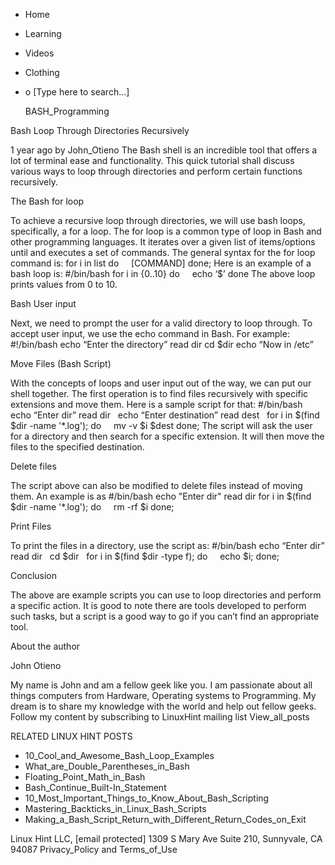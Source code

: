





















































* Home
* Learning
* Videos
* Clothing
*
  o [Type here to search...]


   BASH_Programming


Bash Loop Through Directories Recursively

1 year ago
by John_Otieno
The Bash shell is an incredible tool that offers a lot of terminal ease and
functionality. This quick tutorial shall discuss various ways to loop through
directories and perform certain functions recursively.

The Bash for loop

To achieve a recursive loop through directories, we will use bash loops,
specifically, a for a loop.
The for loop is a common type of loop in Bash and other programming languages.
It iterates over a given list of items/options until and executes a set of
commands.
The general syntax for the for loop command is:
for i in list
do
    [COMMAND]
done;
Here is an example of a bash loop is:
#/bin/bash
for i in {0..10}
do
    echo ‘$’
done
The above loop prints values from 0 to 10.

Bash User input

Next, we need to prompt the user for a valid directory to loop through. To
accept user input, we use the echo command in Bash.
For example:
#!/bin/bash
echo “Enter the directory”
read dir
cd $dir
echo “Now in /etc”

Move Files (Bash Script)

With the concepts of loops and user input out of the way, we can put our shell
together. The first operation is to find files recursively with specific
extensions and move them.
Here is a sample script for that:
#/bin/bash
echo “Enter dir”
read dir
 
echo “Enter destination”
read dest
 
for i in $(find $dir -name '*.log');
do
    mv -v $i $dest
done;
The script will ask the user for a directory and then search for a specific
extension. It will then move the files to the specified destination.

Delete files

The script above can also be modified to delete files instead of moving them.
An example is as
#/bin/bash
echo "Enter dir"
read dir
for i in $(find $dir -name '*.log');
do
    rm -rf $i
done;

Print Files

To print the files in a directory, use the script as:
#/bin/bash
echo “Enter dir”
read dir
 
cd $dir
 
for i in $(find $dir -type f);
do
    echo $i;
done;

Conclusion

The above are example scripts you can use to loop directories and perform a
specific action. It is good to note there are tools developed to perform such
tasks, but a script is a good way to go if you can’t find an appropriate tool.


About the author


John Otieno

My name is John and am a fellow geek like you. I am passionate about all things
computers from Hardware, Operating systems to Programming. My dream is to share
my knowledge with the world and help out fellow geeks. Follow my content by
subscribing to LinuxHint mailing list
View_all_posts

RELATED LINUX HINT POSTS


* 10_Cool_and_Awesome_Bash_Loop_Examples
* What_are_Double_Parentheses_in_Bash
* Floating_Point_Math_in_Bash
* Bash_Continue_Built-In_Statement
* 10_Most_Important_Things_to_Know_About_Bash_Scripting
* Mastering_Backticks_in_Linux_Bash_Scripts
* Making_a_Bash_Script_Return_with_Different_Return_Codes_on_Exit

Linux Hint LLC, [email protected]
1309 S Mary Ave Suite 210, Sunnyvale, CA 94087
 Privacy_Policy and Terms_of_Use
